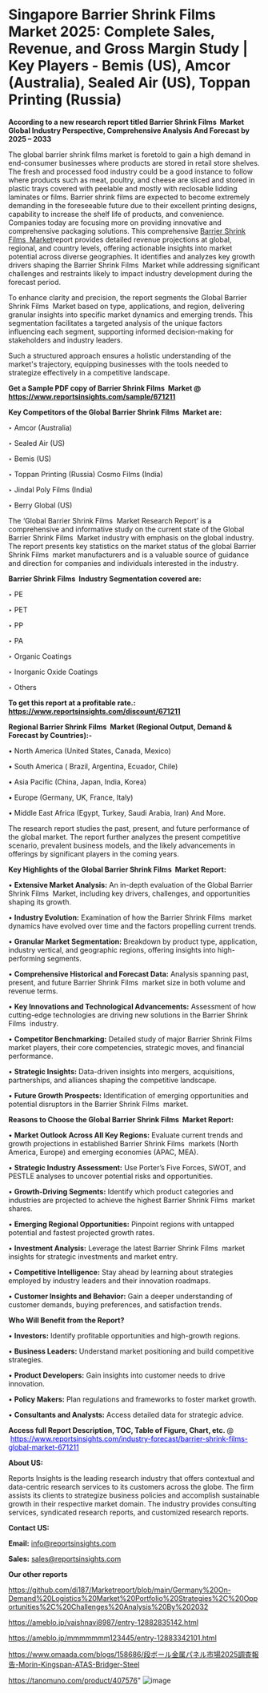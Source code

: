 # Singapore Barrier Shrink Films  Market 2025: Complete Sales, Revenue, and Gross Margin Study | Key Players - Bemis (US), Amcor (Australia), Sealed Air (US), Toppan Printing (Russia)

<strong>According to a new research report titled Barrier Shrink Films  Market Global Industry Perspective, Comprehensive Analysis And Forecast by 2025 – 2033</strong>

The global barrier shrink films market is foretold to gain a high demand in end-consumer businesses where products are stored in retail store shelves. The fresh and processed food industry could be a good instance to follow where products such as meat, poultry, and cheese are sliced and stored in plastic trays covered with peelable and mostly with reclosable lidding laminates or films. Barrier shrink films are expected to become extremely demanding in the foreseeable future due to their excellent printing designs, capability to increase the shelf life of products, and convenience. Companies today are focusing more on providing innovative and comprehensive packaging solutions. This comprehensive <a href=https://www.reportsinsights.com/sample/671211>Barrier Shrink Films  Market</a>report provides detailed revenue projections at global, regional, and country levels, offering actionable insights into market potential across diverse geographies. It identifies and analyzes key growth drivers shaping the Barrier Shrink Films  Market while addressing significant challenges and restraints likely to impact industry development during the forecast period.

To enhance clarity and precision, the report segments the Global Barrier Shrink Films  Market based on type, applications, and region, delivering granular insights into specific market dynamics and emerging trends. This segmentation facilitates a targeted analysis of the unique factors influencing each segment, supporting informed decision-making for stakeholders and industry leaders.

Such a structured approach ensures a holistic understanding of the market's trajectory, equipping businesses with the tools needed to strategize effectively in a competitive landscape.

<strong>Get a Sample PDF copy of Barrier Shrink Films  Market </strong><strong>@<a href=https://www.reportsinsights.com/sample/671211 style=color:#0000ff;> https://www.reportsinsights.com/sample/671211</a></strong></font>

<strong>Key Competitors of the Global Barrier Shrink Films  Market are:</strong>

‣ Amcor (Australia)

‣ Sealed Air (US)

‣ Bemis (US)

‣ Toppan Printing (Russia) Cosmo Films (India)

‣ Jindal Poly Films (India)

‣ Berry Global (US)

The ‘Global Barrier Shrink Films  Market Research Report’ is a comprehensive and informative study on the current state of the Global Barrier Shrink Films  Market industry with emphasis on the global industry. The report presents key statistics on the market status of the global Barrier Shrink Films  market manufacturers and is a valuable source of guidance and direction for companies and individuals interested in the industry.

<strong>Barrier Shrink Films  Industry Segmentation covered are:</strong>

‣ PE

‣ PET

‣ PP

‣ PA

‣ Organic Coatings

‣ Inorganic Oxide Coatings

‣ Others

<strong>To get this report at a profitable rate.: <a href=https://www.reportsinsights.com/discount/671211 style=color:#0000ff;>https://www.reportsinsights.com/discount/671211</a></strong></font>

<strong>Regional Barrier Shrink Films  Market (Regional Output, Demand &amp; Forecast by Countries):-</strong>

• North America (United States, Canada, Mexico)

• South America ( Brazil, Argentina, Ecuador, Chile)

• Asia Pacific (China, Japan, India, Korea)

• Europe (Germany, UK, France, Italy)

• Middle East Africa (Egypt, Turkey, Saudi Arabia, Iran) And More.

The research report studies the past, present, and future performance of the global market. The report further analyzes the present competitive scenario, prevalent business models, and the likely advancements in offerings by significant players in the coming years.

<strong>Key Highlights of the Global Barrier Shrink Films  Market Report:</strong>

• <strong>Extensive Market Analysis:</strong> An in-depth evaluation of the Global Barrier Shrink Films  Market, including key drivers, challenges, and opportunities shaping its growth.

• <strong>Industry Evolution:</strong> Examination of how the Barrier Shrink Films  market dynamics have evolved over time and the factors propelling current trends.

• <strong>Granular Market Segmentation:</strong> Breakdown by product type, application, industry vertical, and geographic regions, offering insights into high-performing segments.

• <strong>Comprehensive Historical and Forecast Data:</strong> Analysis spanning past, present, and future Barrier Shrink Films  market size in both volume and revenue terms.

• <strong>Key Innovations and Technological Advancements:</strong> Assessment of how cutting-edge technologies are driving new solutions in the Barrier Shrink Films  industry.

• <strong>Competitor Benchmarking:</strong> Detailed study of major Barrier Shrink Films  market players, their core competencies, strategic moves, and financial performance.

• <strong>Strategic Insights:</strong> Data-driven insights into mergers, acquisitions, partnerships, and alliances shaping the competitive landscape.

• <strong>Future Growth Prospects:</strong> Identification of emerging opportunities and potential disruptors in the Barrier Shrink Films  market.

<strong>Reasons to Choose the Global Barrier Shrink Films  Market Report:</strong>

• <strong>Market Outlook Across All Key Regions:</strong> Evaluate current trends and growth projections in established Barrier Shrink Films  markets (North America, Europe) and emerging economies (APAC, MEA).

• <strong>Strategic Industry Assessment:</strong> Use Porter’s Five Forces, SWOT, and PESTLE analyses to uncover potential risks and opportunities.

• <strong>Growth-Driving Segments:</strong> Identify which product categories and industries are projected to achieve the highest Barrier Shrink Films  market shares.

• <strong>Emerging Regional Opportunities:</strong> Pinpoint regions with untapped potential and fastest projected growth rates.

• <strong>Investment Analysis:</strong> Leverage the latest Barrier Shrink Films  market insights for strategic investments and market entry.

• <strong>Competitive Intelligence:</strong> Stay ahead by learning about strategies employed by industry leaders and their innovation roadmaps.

• <strong>Customer Insights and Behavior:</strong> Gain a deeper understanding of customer demands, buying preferences, and satisfaction trends.

<strong>Who Will Benefit from the Report?</strong>

• <strong>Investors:</strong> Identify profitable opportunities and high-growth regions.

• <strong>Business Leaders:</strong> Understand market positioning and build competitive strategies.

• <strong>Product Developers:</strong> Gain insights into customer needs to drive innovation.

• <strong>Policy Makers:</strong> Plan regulations and frameworks to foster market growth.

• <strong>Consultants and Analysts:</strong> Access detailed data for strategic advice.
</ul>
<strong>Access full Report Description, TOC, Table of Figure, Chart, etc. </strong>@  <a href=https://www.reportsinsights.com/industry-forecast/barrier-shrink-films-global-market-671211 style=color:#0000ff;>https://www.reportsinsights.com/industry-forecast/barrier-shrink-films-global-market-671211</a></font>

<strong><strong>About US</strong>:</strong>

Reports Insights is the leading research industry that offers contextual and data-centric research services to its customers across the globe. The firm assists its clients to strategize business policies and accomplish sustainable growth in their respective market domain. The industry provides consulting services, syndicated research reports, and customized research reports.

<strong>Contact US:</strong>

<p class=""""><b>Email:</b> <a href=mailto:info@reportsinsights.com>info@reportsinsights.com</a></p>
<p class=""""><b>Sales:</b> <a href=mailto:sales@reportsinsights.com>sales@reportsinsights.com</a></p>

<strong>Our other reports</strong>

<a href=https://github.com/di187/Marketreport/blob/main/Germany%20On-Demand%20Logistics%20Market%20Portfolio%20Strategies%2C%20Opportunities%2C%20Challenges%20Analysis%20By%202032>https://github.com/di187/Marketreport/blob/main/Germany%20On-Demand%20Logistics%20Market%20Portfolio%20Strategies%2C%20Opportunities%2C%20Challenges%20Analysis%20By%202032</a>

<a href=https://ameblo.jp/vaishnavi8987/entry-12882835142.html>https://ameblo.jp/vaishnavi8987/entry-12882835142.html</a>

<a href=https://ameblo.jp/mmmmmmm123445/entry-12883342101.html>https://ameblo.jp/mmmmmmm123445/entry-12883342101.html</a>

<a href=https://www.omaada.com/blogs/158686/段ボール金属パネル市場2025調査報告-Morin-Kingspan-ATAS-Bridger-Steel>https://www.omaada.com/blogs/158686/段ボール金属パネル市場2025調査報告-Morin-Kingspan-ATAS-Bridger-Steel</a>

<a href=https://tanomuno.com/product/407576>https://tanomuno.com/product/407576</a>"
![image](https://github.com/user-attachments/assets/21573722-d713-48b1-b4c2-1e05de77b2f9)
